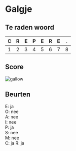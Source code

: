 # Galgje

## Te raden woord

|C|R|E|P|E|R|E|.|
|-|-|-|-|-|-|-|-|
|1|2|3|4|5|6|7|8|

## Score
![gallow](./images/6.png)

## Beurten
E: ja  
O: nee  
A: nee  
I: nee  
P: ja  
S: nee  
M: nee  
C: ja
R: ja